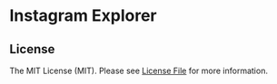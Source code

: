 # Instagram Explorer

## License

The MIT License (MIT). Please see [License File](https://github.com/thephpleague/oauth2-instagram/blob/master/LICENSE) for more information.
